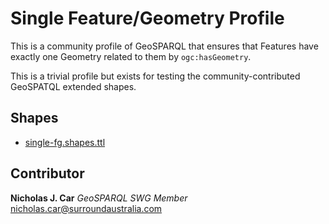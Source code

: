 # Single Feature/Geometry Profile

This is a community profile of GeoSPARQL that ensures that Features have exactly one Geometry related to them by `ogc:hasGeometry`. 

This is a trivial profile but exists for testing the community-contributed GeoSPATQL extended shapes.

## Shapes

* [single-fg.shapes.ttl](single-fg.shapes.ttl)

## Contributor

**Nicholas J. Car**
*GeoSPARQL SWG Member*  
<nicholas.car@surroundaustralia.com>
